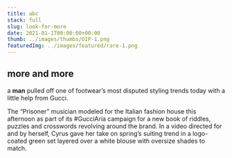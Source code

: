 ```yaml
---
title: abc
stack: full
slug: look-for-more
date: 2021-01-1T00:00:00+00:00
thumb: ../images/thumbs/OIP-1.png
featuredImg: ../images/featured/rare-1.png
---
```

## more and more
a **man** pulled off one of footwear’s most disputed styling trends today with a little help from Gucci.

The “Prisoner” musician modeled for the Italian fashion house this afternoon as part of its #GucciAria campaign for a new book of riddles, puzzles and crosswords revolving around the brand. In a video directed for and by herself, Cyrus gave her take on spring’s suiting trend in a logo-coated green set layered over a white blouse with oversize shades to match.